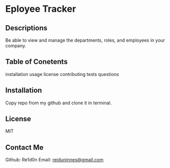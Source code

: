 # Eployee Tracker

  ## Descriptions
Be able to view and manage the departments, roles, and employees in your company.

## Table of Conetents
installation
usage
license
contributing
tests
questions 

## Installation
Copy repo from my github and clone it in terminal.


## License 
MIT


## Contact Me
Github: Re1d0n
Email: reiduninnes@gmail.com

